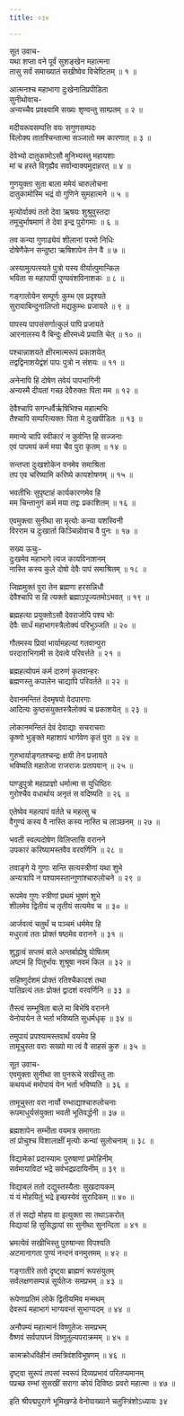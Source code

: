 ```yaml
---
title: ०३४

---
```

सूत उवाच-  
यथा शप्ता वने पूर्वं सुशङ्खेन महात्मना  
तासु सर्वं समाख्यातं सखीष्वेव विचेष्टितम् ॥ १ ॥


आत्मनश्च महाभागा दुःखेनातिप्रपीडिता  
सुनीथोवाच-  
अन्यच्चैव प्रवक्ष्यामि सख्यः शृण्वन्तु साम्प्रतम् ॥ २ ॥


मदीयरूपसम्पत्ति वयः सगुणसम्पदः  
विलोक्य तातश्चिन्तात्मा सञ्जातो मम कारणात् ॥ ३ ॥


देवेभ्यो दातुकामोऽसौ मुनिभ्यस्तु महायशाः  
मां च हस्ते विगृह्यैव सर्वान्वाक्यमुदाहरत् ॥ ४ ॥


गुणयुक्ता सुता बाला ममेयं चारुलोचना  
दातुकामोस्मि भद्रं वो गुणिने सुमहात्मने ॥ ५ ॥


मृत्योर्वाक्यं ततो देवा ऋषयः शुश्रुवुस्तदा  
तमूचुर्भाषमाणं ते देवा इन्द्र पुरोगमाः ॥ ६ ॥


तव कन्या गुणाढ्येयं शीलानां परमो निधिः  
दोषेणैकेन सन्दुष्टा ऋषिशापेन तेन वै ॥ ७ ॥


अस्यामुत्पत्स्यते पुत्रो यस्य वीर्यात्पुमान्किल  
भविता स महापापी पुण्यवंशविनाशकः ॥ ८ ॥


गङ्गातोयेन सम्पूर्णः कुम्भ एव प्रदृश्यते  
सुरायाबिन्दुनालिप्तो मद्यकुम्भः प्रजायते ॥ ९ ॥


पापस्य पापसंसर्गात्कुलं पापि प्रजायते  
आरनालस्य वै बिन्दुः क्षीरमध्ये प्रयाति चेत् ॥ १० ॥


पश्चान्नाशयते क्षीरमात्मरूपं प्रकाशयेत्  
तद्वद्विनाशयेद्वंशं पापः पुत्रो न संशयः ॥ ११ ॥


अनेनापि हि दोषेण तवेयं पापभागिनी  
अन्यस्मै दीयतां गच्छ देवैरुक्तः पिता मम ॥ १२ ॥


देवैश्चापि सगन्धर्वैर्ऋषिभिश्च महात्मभिः  
तैश्चापि सम्परित्यक्तः पिता मे दुःखपीडितः ॥ १३ ॥


ममान्ये चापि स्वीकारं न कुर्वन्ति हि सज्जनाः  
एवं पापमयं कर्म मया चैव पुरा कृतम् ॥ १४ ॥


सन्तप्ता दुःखशोकेन वनमेव समाश्रिता  
तप एव चरिष्यामि करिष्ये कायशोषणम् ॥ १५ ॥


भवतीभिः सुपृष्टाहं कार्यकारणमेव हि  
मम चिन्तानुगं कर्म मया तद्वः प्रकाशितम् ॥ १६ ॥


एवमुक्त्वा सुनीथा सा मृत्योः कन्या यशस्विनी  
विरराम च दुःखार्ता किञ्चिन्नोवाच वै पुनः ॥ १७ ॥


सख्य ऊचुः-  
दुःखमेव महाभागे त्यज कायविनाशनम्  
नास्ति कस्य कुले दोषो देवैः पापं समाश्रितम् ॥ १८ ॥


जिह्ममुक्तं पुरा तेन ब्रह्मणा हरसन्निधौ  
देवैश्चापि स हि त्यक्तो ब्रह्माऽपूज्यतमोऽभवत् ॥ १९ ॥


ब्रह्महत्या प्रयुक्तोऽसौ देवराजोपि पश्य भोः  
देवैः सार्धं महाभागस्त्रैलोक्यं परिभुञ्जति ॥ २० ॥


गौतमस्य प्रियां भार्यामहल्यां गतवान्पुरा  
परदाराभिगामी स देवत्वे परिवर्त्तते ॥ २१ ॥


ब्रह्महत्योपमं कर्म दारुणं कृतवान्हरः  
ब्रह्मणस्तु कपालेन चाद्यापि परिवर्तते ॥ २२ ॥


देवानमन्तितं देवमृषयो वेदपारगाः  
आदित्यः कुष्ठसंयुक्तस्त्रैलोक्यं च प्रकाशयेत् ॥ २३ ॥


लोकानमन्तितं देवं देवाद्याः सचराचराः  
कृष्णो भुङ्क्ते महाशापं भार्गवेण कृतं पुरा ॥ २४ ॥


गुरुभार्याङ्गतश्चन्द्रः क्षयी तेन प्रजायते  
भविष्यति महातेजा राजराजः प्रतापवान् ॥ २५ ॥


पाण्डुपुत्रो महाप्राज्ञो धर्मात्मा स युधिष्ठिरः  
गुरोश्चैव वधार्थाय अनृतं स वदिष्यति ॥ २६ ॥


एतेष्वेव महत्पापं वर्तते च महत्सु च  
वैगुण्यं कस्य वै नास्ति कस्य नास्ति च लाञ्छनम् ॥ २७ ॥


भवती स्वल्पदोषेण विलिप्तासि वरानने  
उपकारं करिष्यामस्तवैव वरवर्णिनि ॥ २८ ॥


तवाङ्गे ये गुणाः सन्ति सत्यस्त्रीणां यथा शुभे  
अन्यत्रापि न पश्यामस्तान्गुणांश्चारुलोचने ॥ २९ ॥


रूपमेव गुणः स्त्रीणां प्रथमं भूषणं शुभे  
शीलमेव द्वितीयं च तृतीयं सत्यमेव च ॥ ३० ॥


आर्जवत्वं चतुर्थं च पञ्चमं धर्ममेव हि  
मधुरत्वं ततः प्रोक्तं षष्ठमेव वरानने ॥ ३१ ॥


शुद्धत्वं सप्तमं बाले अन्तर्बाह्येषु योषितम्  
अष्टमं हि पितुर्भावः शुश्रूषा नवमं किल ॥ ३२ ॥


सहिष्णुर्दशमं प्रोक्तं रतिश्चैकादशं तथा  
पातिव्रत्यं ततः प्रोक्तं द्वादशं वरवर्णिनि ॥ ३३ ॥


तैस्त्वं सम्भूषिता बाले मा बिभेषि वरानने  
येनोपायेन ते भर्ता भविष्यति सुधर्मधृक् ॥ ३४ ॥


तमुपायं प्रपश्यामस्तवार्थं वयमेव हि  
तामूचुस्ता वराः सख्यो मा त्वं वै साहसं कुरु ॥ ३५ ॥


सूत उवाच-  
एवमुक्ता सुनीथा सा पुनरूचे सखीस्तु ताः  
कथयध्वं ममोपायं येन भर्ता भविष्यति ॥ ३६ ॥


तामूचुस्ता वरा नार्यो रम्भाद्याश्चारुलोचनाः  
रूपमाधुर्यसंयुक्ता भवती भूतिवर्द्धनी ॥ ३७ ॥


ब्रह्मशापेन सम्भीता वयमत्र समागताः  
तां प्रोचुश्च विशालाक्षीं मृत्योः कन्यां सुलोचनाम् ॥ ३८ ॥


विद्यामेकां प्रदास्यामः पुरुषाणां प्रमोहिनीम्  
सर्वमायाविदां भद्रे सर्वभद्रप्रदायिनीम् ॥ ३९ ॥


विद्याबलं ततो दद्युस्तस्यैताः सुखदायकम्  
यं यं मोहयितुं भद्रे इच्छस्येवं सुरादिकम् ॥ ४० ॥


तं तं सद्यो मोहय वा इत्युक्ता सा तथाऽकरोत्  
विद्यायां हि सुसिद्धायां सा सुनीथा सुनन्दिता ॥ ४१ ॥


भ्रमत्येवं सखीभिस्तु पुरुषान्सा विपश्यति  
अटमानागता पुण्यं नन्दनं वनमुत्तमम् ॥ ४२ ॥


गङ्गातीरे ततो दृष्ट्वा ब्राह्मणं रूपसंयुतम्  
सर्वलक्षणसम्पन्नं सूर्यतेजः समप्रभम् ॥ ४३ ॥


रूपेणाप्रतिमं लोके द्वितीयमिव मन्मथम्  
देवरूपं महाभागं भाग्यवन्तं सुभाग्यदम् ॥ ४४ ॥


अनौपम्यं महात्मानं विष्णुतेजः समप्रभम्  
वैष्णवं सर्वपापघ्नं विष्णुतुल्यपराक्रमम् ॥ ४५ ॥


कामक्रोधविहीनं तमत्रिवंशविभूषणम् ॥ ४६ ॥


दृष्ट्वा सुरूपं तपसां स्वरूपं दिव्यप्रभावं परितप्यमानम्  
पप्रच्छ रम्भां सुसखीं सरागा कोयं दिविष्ठः प्रवरो महात्मा ॥ ४७ ॥


इति श्रीपद्मपुराणे भूमिखण्डे वेनोपाख्याने चतुस्त्रिंशोऽध्यायः ३४